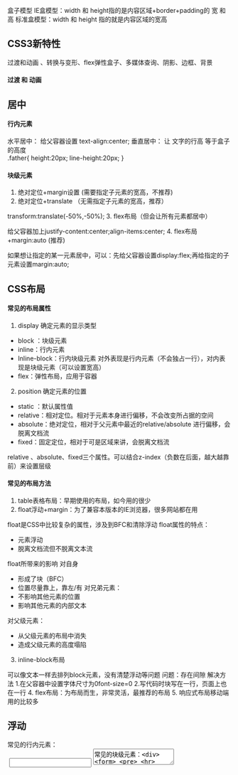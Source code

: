 盒子模型
IE盒模型：width 和 height指的是内容区域+border+padding的 宽 和 高
标准盒模型：width 和 height 指的就是内容区域的宽高

## CSS3新特性
过渡和动画 、转换与变形、flex弹性盒子、多媒体查询、阴影、边框、背景
#### 过渡 和 动画

## 居中

#### 行内元素
水平居中：
给父容器设置 text-align:center;
垂直居中：
让 文字的行高 等于盒子的高度  
.father{
    height:20px;
    line-height:20px;
}

#### 块级元素
1. 绝对定位+margin设置 (需要指定子元素的宽高，不推荐)
2. 绝对定位+translate （无需指定子元素的宽高，推荐）

transform:translate(-50%,-50%);
3. flex布局（但会让所有元素都居中）

给父容器加上justify-content:center;align-items:center;
4. flex布局+margin:auto (推荐)

如果想让指定的某一元素居中，可以：先给父容器设置display:flex;再给指定的子元素设置margin:auto;


## CSS布局
#### 常见的布局属性
1. display  确定元素的显示类型

- block ：块级元素
- inline：行内元素
- Inline-block：行内块级元素 对外表现是行内元素（不会独占一行），对内表现是块级元素（可以设置宽高）
- flex：弹性布局，应用于容器
2. position 确定元素的位置

- static ：默认属性值
- relative：相对定位。相对于元素本身进行偏移，不会改变所占据的空间
- absolute：绝对定位，相对于父元素中最近的relative/absolute 进行偏移，会脱离文档流
- fixed：固定定位，相对于可是区域来讲，会脱离文档流

relative 、absolute、fixed三个属性。可以结合z-index（负数在后面，越大越靠前）来设置层级

#### 常见的布局方法
1. table表格布局：早期使用的布局，如今用的很少
2. float浮动+margin：为了兼容本版本的IE浏览器，很多网站都在用

float是CSS中比较复杂的属性，涉及到BFC和清除浮动
float属性的特点：
- 元素浮动
- 脱离文档流但不脱离文本流

float所带来的影响
对自身
- 形成了块（BFC）
- 位置尽量靠上，靠左/有
对兄弟元素：
- 不影响其他元素的位置
- 影响其他元素的内部文本

对父级元素：
- 从父级元素的布局中消失
- 造成父级元素的高度塌陷


3. inline-block布局

可以像文本一样去排列block元素，没有清楚浮动等问题
问题：存在间隙  解决方法 1.在父容器中设置字体尺寸为0font-size=0 2.写代码时块写在一行，页面上也在一行
4. flex布局：为布局而生，非常灵活，最推荐的布局
5. 响应式布局移动端用的比较多


## 浮动

常见的行内元素：<span> <a> <br> <img> <input> <textarea>
常见的块级元素：<div> <form> <pre> <hr> <h1>~<h6>

行内元素 和 块级元素 是css对标签的分类  ，html对标签的分类是 容器级 和 文本级
容器级 ≈块级元素 ， 文本级≈行内元素 ，唯一差别 p属于文本级  却又是块级元素

行内元素 与 块级元素 通过display 可以转换

以上就是标准文档流的做法，如果我们想 并排 和 设置宽高 兼得 ，可以试试 行内块级元素 或者 脱离标准流
CSS中脱离文档流的方法 ：浮动 、 绝对定位 、固定定位

#### 浮动的性质
1. 浮动的元素脱离标准文档流
2. 浮动的元素相互贴靠
3. 浮动的元素有 文本环绕 （或者说是 脱离文档流但不脱离 文本流）
4. 收缩

#### 清除浮动

1. 给浮动元素的容器（祖先元素） 增加高度
2. clear:both; 清除左右的浮动  但也会清除margin属性
3. 添加一个clear:both;的盒子，隔绝属性
4. overflow:hidden;比较推荐


双倍margin的问题，ie6的bug；解决方法 ：浮动方向和margin方向设置成相反
margin适合用来设置兄弟元素的距离 ， 父子元素的距离要用paddding

## BFC
BFC 块级格式化上下文，可以看作一套布局标准
BFC是一个独立的布局容器/单位，内外不相干
#### 布局规则
- 行 和 块再垂直方向依次放置
- BFC内部的box 之间垂直的margin会发生坍塌现象（距离不是叠加，而是大的margin。小的塌陷在大的里面）
- BFC不受外面的影响也不影响外面
- BFC的高度包括里面浮动元素的高度，也就是说浮动元素能撑起来BFC

#### 构建BFC
- 浮动元素是BFC，即float不为none
- 脱离文档流，即 pisition 不是 static 或者 relative
- display 的值是inline-block、table-cell、flex、table-caption或者inline-flex
- overflow的值不是 visible

#### 用处
- 避免margin重叠/坍塌，把两个都弄成BFC
- 自适应两栏布局 ，就是让元素排在一起，而不是堆叠再一起
- 清除浮动


## CSS选择器
CSS选择器：基本选择器 、 扩展选择器

**基本选择器** 
- 标签选择器：针对一类标签
- ID选择器 ：针对某一个设置ID的标签 （同一页面上不能出现相同的ID）
- 类名选择器：所有设置此类名的标签
- 通配符选择器：所有标签

基本选择器的优先级：ID选择器>类名选择器>标签选择器>通配符选择器
css样式尽量用类选择器，id选择器留给JS用。  css类原子化，实现公用

**扩展选择器**
- 后代选择器  ：用空格隔开，对所用后代生效   .div p
- 子代选择器  ：用>隔开，只对子代生效  .div>p    CSS中范围小的优先级更高，所以优先级：子代选择器>后代选择器
- 交集选择器  ：选择器之间紧密挨着，.cls1.cls2   意思是同时有这两个类名才生效
- 并集选择器  ：选择器之前有逗号隔开，  .cls1 , .cls2     意思是对这两个类 都生效
- 相邻兄弟选择器  ： .cls1+div  选中.cls1 后面的第一个div
- 后继兄弟选择器  ：.cls1~div   选中.cls1后面所有的div

**高级选择器**
属性选择器 ：
E[title] 选中页面的E元素，并且E存在 title 属性即可。

E[title="abc"]选中页面的E元素，并且E需要带有title属性，且属性值完全等于abc。

E[attr~=val] 选择具有 att 属性且属性值为：用空格分隔的字词列表，其中一个等于 val 的E元素。

E[attr|=val] 表示要么是一个单独的属性值，要么这个属性值是以“-”分隔的。

E[title^="abc"] 选中页面的E元素，并且E需要带有 title 属性,属性值以 abc 开头。

E[title$="abc"] 选中页面的E元素，并且E需要带有 title 属性,属性值以 abc 结尾。

E[title*="abc"] 选中页面的E元素，并且E需要带有 title 属性,属性值任意位置包含abc。

伪类选择器 ：
https://camo.githubusercontent.com/12ace8f4a5770a1d1b123a3839fe457566948946/687474703a2f2f696d672e736d79687661652e636f6d2f32303138303230375f313530322e706e67

伪元素选择器 ：
https://camo.githubusercontent.com/c1a3f22b1425e592f60a0319b9e44771a03fdd50/687474703a2f2f696d672e736d79687661652e636f6d2f32303138303230375f313530332e706e67

伪类和伪元素的区别 ：
1.**伪元素** 主要用来创建不存在于DOM书中的元素，例如用::before 和 ::after 在一些存在的元素前后添加文字样式，添加的内容会以具体的UI显示出来。  这些内容不会出现在DOM树中，仅仅是在CSS层中加入
2.**伪类** 